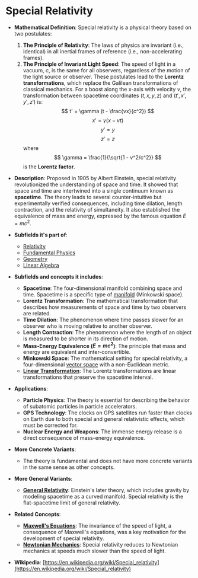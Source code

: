 # Special Relativity

- **Mathematical Definition**: Special relativity is a physical theory based on two postulates:
    1.  **The Principle of Relativity**: The laws of physics are invariant (i.e., identical) in all inertial frames of reference (i.e., non-accelerating frames).
    2.  **The Principle of Invariant Light Speed**: The speed of light in a vacuum, $c$, is the same for all observers, regardless of the motion of the light source or observer.
These postulates lead to the **Lorentz transformations**, which replace the Galilean transformations of classical mechanics. For a boost along the x-axis with velocity $v$, the transformation between spacetime coordinates $(t, x, y, z)$ and $(t', x', y', z')$ is:
$$ t' = \gamma (t - \frac{vx}{c^2}) $$
$$ x' = \gamma (x - vt) $$
$$ y' = y $$
$$ z' = z $$
  where $$ \gamma = \frac{1}{\sqrt{1 - v^2/c^2}} $$ is the **Lorentz factor**.

- **Description**: Proposed in 1905 by Albert Einstein, special relativity revolutionized the understanding of space and time. It showed that space and time are intertwined into a single continuum known as **spacetime**. The theory leads to several counter-intuitive but experimentally verified consequences, including time dilation, length contraction, and the relativity of simultaneity. It also established the equivalence of mass and energy, expressed by the famous equation $E=mc^2$.

- **Subfields it's part of**:
    - [Relativity](https://en.wikipedia.org/wiki/Theory_of_relativity)
    - [Fundamental Physics](https://en.wikipedia.org/wiki/Fundamental_physics)
    - [Geometry](https://en.wikipedia.org/wiki/Geometry)
    - [Linear Algebra](https://en.wikipedia.org/wiki/Linear_algebra)

- **Subfields and concepts it includes**:
    - **Spacetime**: The four-dimensional manifold combining space and time. Spacetime is a specific type of [manifold](../../pure_mathematics/geometry/manifold.md) (Minkowski space).
    - **Lorentz Transformation**: The mathematical transformation that describes how measurements of space and time by two observers are related.
    - **Time Dilation**: The phenomenon where time passes slower for an observer who is moving relative to another observer.
    - **Length Contraction**: The phenomenon where the length of an object is measured to be shorter in its direction of motion.
    - **Mass-Energy Equivalence ($E=mc^2$)**: The principle that mass and energy are equivalent and inter-convertible.
    - **Minkowski Space**: The mathematical setting for special relativity, a four-dimensional [vector space](../../../pure_mathematics/linear_algebra/vector_space.md) with a non-Euclidean metric.
    - **[Linear Transformation](../../../pure_mathematics/linear_algebra/linear_transformation.md)**: The Lorentz transformations are linear transformations that preserve the spacetime interval.

- **Applications**:
    - **Particle Physics**: The theory is essential for describing the behavior of subatomic particles in particle accelerators.
    - **GPS Technology**: The clocks on GPS satellites run faster than clocks on Earth due to both special and general relativistic effects, which must be corrected for.
    - **Nuclear Energy and Weapons**: The immense energy release is a direct consequence of mass-energy equivalence.

- **More Concrete Variants**:
    - The theory is fundamental and does not have more concrete variants in the same sense as other concepts.

- **More General Variants**:
    - **[General Relativity](../general_relativity/einstein_field_equations.md)**: Einstein's later theory, which includes gravity by modeling spacetime as a curved manifold. Special relativity is the flat-spacetime limit of general relativity.

- **Related Concepts**:
    - **[Maxwell's Equations](../electromagnetism/maxwells_equations.md)**: The invariance of the speed of light, a consequence of Maxwell's equations, was a key motivation for the development of special relativity.
    - **[Newtonian Mechanics](../classical_mechanics/newtons_laws.md)**: Special relativity reduces to Newtonian mechanics at speeds much slower than the speed of light.

- **Wikipedia**: [https://en.wikipedia.org/wiki/Special_relativity](https://en.wikipedia.org/wiki/Special_relativity)
